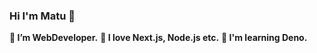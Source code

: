 ### Hi I'm Matu 🚀

**🔭 I’m WebDeveloper.**
**🌱 I love Next.js, Node.js etc.**
**👯 I'm learning Deno.**

